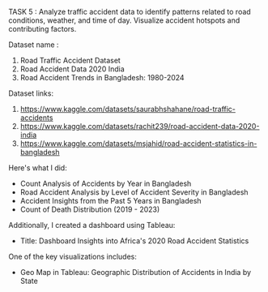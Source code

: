 TASK 5 : Analyze traffic accident data to identify patterns related to road conditions, weather, and time of day. Visualize accident hotspots and contributing factors.

Dataset name :
1) Road Traffic Accident Dataset 
2) Road Accident Data 2020 India
3) Road Accident Trends in Bangladesh: 1980-2024

Dataset links:
1) https://www.kaggle.com/datasets/saurabhshahane/road-traffic-accidents
2) https://www.kaggle.com/datasets/rachit239/road-accident-data-2020-india
3) https://www.kaggle.com/datasets/msjahid/road-accident-statistics-in-bangladesh

Here's what I did:

- Count Analysis of Accidents by Year in Bangladesh
- Road Accident Analysis by Level of Accident Severity in Bangladesh
- Accident Insights from the Past 5 Years in Bangladesh
- Count of Death Distribution (2019 - 2023)

Additionally, I created a dashboard using Tableau:

- Title: Dashboard Insights into Africa's 2020 Road Accident Statistics

One of the key visualizations includes:

- Geo Map in Tableau: Geographic Distribution of Accidents in India by State
